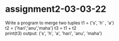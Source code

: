 # assignment2-03-03-22
Write a program to merge two tuples
t1 = ('s', 'h' , 'a')                                                                                                                                                               
t2 = ('hari','anu','maha')
t3 = t1 + t2                                                                                                                                                                
print(t3)
output:
('s', 'h', 'a', 'hari', 'anu', 'maha')
